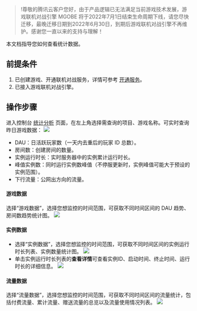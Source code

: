 >!尊敬的腾讯云客户您好，由于产品逻辑已无法满足当前游戏技术发展，游戏联机对战引擎 MGOBE 将于2022年7月1日结束生命周期下线，请您尽快迁移，最晚迁移日期到2022年6月30日，到期后游戏联机对战引擎不再维护。感谢您一直以来的支持与理解！



本文档指导您如何查看统计数据。

## 前提条件

1. 已创建游戏、开通联机对战服务，详情可参考 [开通服务](https://cloud.tencent.com/document/product/1038/33299)。
2. 已接入游戏联机对战引擎。


## 操作步骤

进入控制台 [统计分析](https://console.cloud.tencent.com/mgobe/stat) 页面，在左上角选择需查询的项目、游戏名称。可实时查询昨日游戏数据：
  ![](https://main.qcloudimg.com/raw/4e3a2b50ff875037587854b1e60fca26.png)
- DAU：日活跃玩家数（一天内去重后的玩家 ID 总数）。
- 房间数：创建房间的数量。
- 实例运行时长：实时服务器中的实例累计运行时长。
- 峰值实例数：同时运行实例数峰值（不停服更新时，实例峰值可能大于预设的实例范围）。
- 下行流量：公网出方向的流量。

#### 游戏数据

选择“游戏数据”，选择您想监控的时间范围，可获取不同时间区间的 DAU 趋势、房间数趋势统计图。
![](https://main.qcloudimg.com/raw/8619a6eef2b411b9d837bb710df48926.png)

#### 实例数据
- 选择“实例数据”，选择您想监控的时间范围，可获取不同时间区间的实例运行时长列表、实例数量统计图。
![](https://main.qcloudimg.com/raw/412bdb41e3529f8bec058d138502648c.png)
- 单击实例运行时长列表的**查看详情**可查看实例ID、启动时间、终止时间、运行时长的详细信息。
![](https://main.qcloudimg.com/raw/6185133f050faa115468c22916da1e06.png)

#### 流量数据

选择“流量数据”，选择您想监控的时间范围，可获取不同时间区间的流量统计，包括付费流量、累计流量、赠送流量的总览以及流量使用情况列表。
![](https://main.qcloudimg.com/raw/5d891e0fde65730acadef3891e719bc2.png)

